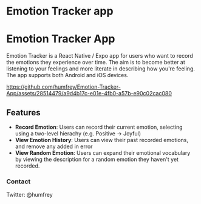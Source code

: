 # Emotion Tracker app

# Emotion Tracker App

Emotion Tracker is a React Native / Expo app for users who want to record the emotions they experience over time. The aim is to become better at listening to your feelings and more literate in describing how you're feeling. The app supports both Android and iOS devices.

https://github.com/humfrey/Emotion-Tracker-App/assets/28514479/a9d4b17c-e01e-4fb0-a57b-e90c02cac080

## Features

- **Record Emotion**: Users can record their current emotion, selecting using a two-level hierachy (e.g. Positive -> Joyful)
- **View Emotion History**: Users can view their past recorded emotions, and remove any added in error
- **View Random Emotion**: Users can expand their emotional vocabulary by viewing the description for a random emotion they haven't yet recorded.

### Contact

Twitter: @humfrey
